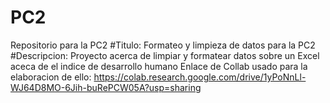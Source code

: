 # PC2
Repositorio para la PC2
#Titulo: Formateo y limpieza de datos para la PC2
#Descripcion: Proyecto acerca de limpiar y formatear datos sobre un Excel aceca de el indice de desarrollo humano
Enlace de Collab usado para la elaboracion de ello: https://colab.research.google.com/drive/1yPoNnLl-WJ64D8MO-6Jih-buRePCW05A?usp=sharing 
